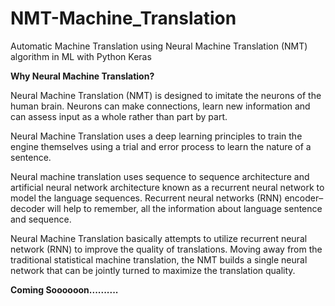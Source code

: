 # NMT-Machine_Translation
Automatic Machine Translation using Neural Machine Translation (NMT) algorithm in ML with Python Keras 


<b>Why Neural Machine Translation?</b>

Neural Machine Translation (NMT) is designed to imitate the neurons of the human brain. Neurons can make connections, learn new information and can assess input as a whole rather than part by part.

Neural Machine Translation uses a deep learning principles to train the engine themselves using a trial and error process to learn the nature of a sentence.

Neural machine translation uses sequence to sequence architecture and artificial neural network architecture known as a recurrent neural network to model the language sequences. Recurrent neural networks (RNN) encoder–decoder will help to remember, all the information about language sentence and sequence.

Neural Machine Translation basically attempts to utilize recurrent neural network (RNN) to improve the quality of translations. Moving away from the traditional statistical machine translation, the NMT builds a single neural network that can be jointly turned to maximize the translation quality.


<b>Coming Soooooon..........</b>

